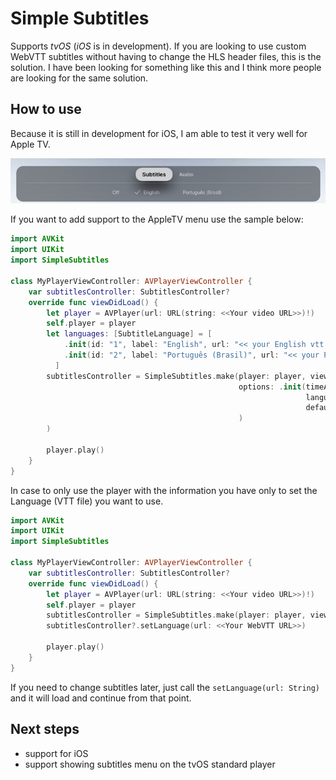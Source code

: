 # Simple Subtitles

Supports *tvOS* (*iOS* is  in development). 
If you are looking to use custom WebVTT subtitles without having to change the HLS header files, this is the solution. I have been looking for something like this and I think more people are looking for the same solution.

## How to use

Because it is still in development for iOS, I am able to test it very well for Apple TV.

![Top menu with the Subtitles menu](Documentation/images/top_menu.jpg)

If you want to add support to the AppleTV menu use the sample below:

```Swift
import AVKit
import UIKit
import SimpleSubtitles

class MyPlayerViewController: AVPlayerViewController {
    var subtitlesController: SubtitlesController?
    override func viewDidLoad() {
        let player = AVPlayer(url: URL(string: <<Your video URL>>)!)
        self.player = player
        let languages: [SubtitleLanguage] = [
            .init(id: "1", label: "English", url: "<< your English vtt >>"),
            .init(id: "2", label: "Português (Brasil)", url: "<< your Portuguese vtt >>")
          ]
        subtitlesController = SimpleSubtitles.make(player: player, viewController: self,
                                                   options: .init(timeAdjustForContent: 0.0,
                                                                  languagesAvailable: languages,
                                                                  defaultLanguage: languages.first
                                                   )
        )
        
        player.play()
    }
}
```

In case to only use the player with the information you have only to set the Language (VTT file) you want to use.

```Swift
import AVKit
import UIKit
import SimpleSubtitles

class MyPlayerViewController: AVPlayerViewController {
    var subtitlesController: SubtitlesController?
    override func viewDidLoad() {
        let player = AVPlayer(url: URL(string: <<Your video URL>>)!)
        self.player = player
        subtitlesController = SimpleSubtitles.make(player: player, view: view)
        subtitlesController?.setLanguage(url: <<Your WebVTT URL>>)
        
        player.play()
    }
}
```

If you need to change subtitles later, just call the `setLanguage(url: String)` and it will load and continue from that point.

## Next steps

* support for iOS
* support showing subtitles menu on the tvOS standard player
